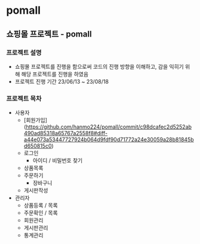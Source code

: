 # pomall

## 쇼핑몰 프로젝트 - pomall

### 프로젝트 설명
- 쇼핑몰 프로젝트를 진행을 함으로써 코드의 진행 방향을 이해하고, 감을 익히기 위해 해당 프로젝트를 진행을 하였음
- 프로젝트 진행 기간 23/06/13 ~ 23/08/18

### 프로젝트 목차
- 사용자
  - [회원가입] (https://github.com/hanmo224/pomall/commit/c98dcafec2d5252ab490ad85318a65767a2558f8#diff-a44e073a53447727924b064d9fdf90d71772a24e30059a28b81845bd650815c0) 
  - 로그인
    - 아이디 / 비밀번호 찾기
  - 상품목록
  - 주문하기
    - 장바구니
  - 게시판작성
- 관리자
  - 상품등록 / 목록
  - 주문확인 / 목록
  - 회원관리
  - 게시판관리
  - 통계관리
